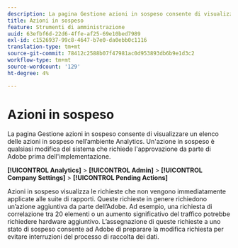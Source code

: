 ```yaml
---
description: La pagina Gestione azioni in sospeso consente di visualizzare un elenco delle azioni in sospeso nell’ambiente Analytics. Un'azione in sospeso è qualsiasi modifica del sistema che richiede l'approvazione da parte di Adobe prima dell'implementazione.
title: Azioni in sospeso
feature: Strumenti di amministrazione
uuid: 63efbf6d-22d6-4ffe-af25-69e10bed7989
exl-id: c1526937-99c8-4647-b7e0-da0ebb0c1116
translation-type: tm+mt
source-git-commit: 78412c2588b07f47981ac0d953893db6b9e1d3c2
workflow-type: tm+mt
source-wordcount: '129'
ht-degree: 4%

---
```


# Azioni in sospeso

La pagina Gestione azioni in sospeso consente di visualizzare un elenco delle azioni in sospeso nell’ambiente Analytics. Un&#39;azione in sospeso è qualsiasi modifica del sistema che richiede l&#39;approvazione da parte di Adobe prima dell&#39;implementazione.

**[!UICONTROL Analytics]** > **[!UICONTROL Admin]** > **[!UICONTROL Company Settings]** > **[!UICONTROL Pending Actions]**

Azioni in sospeso visualizza le richieste che non vengono immediatamente applicate alle suite di rapporti. Queste richieste in genere richiedono un’azione aggiuntiva da parte dell’Adobe. Ad esempio, una richiesta di correlazione tra 20 elementi o un aumento significativo del traffico potrebbe richiedere hardware aggiuntivo. L’assegnazione di queste richieste a uno stato di sospeso consente ad Adobe di preparare la modifica richiesta per evitare interruzioni del processo di raccolta dei dati.
